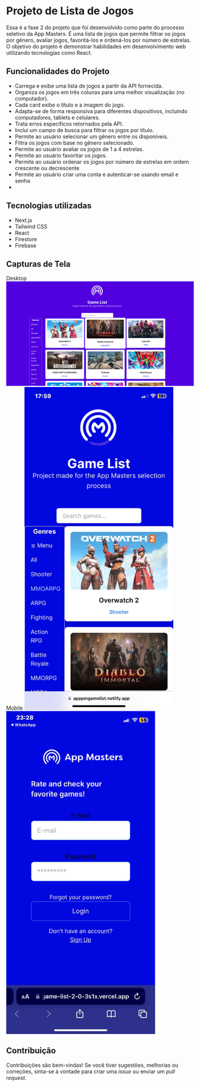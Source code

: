 # Projeto de Lista de Jogos

Essa é a fase 2 do projeto que foi desenvolvido como parte do processo seletivo da App Masters. É uma lista de jogos que permite filtrar os jogos por gênero, avaliar jogos, favoritá-los e ordená-los por número de estrelas. O objetivo do projeto é demonstrar habilidades em desenvolvimento web utilizando tecnologias como React.

## Funcionalidades do Projeto

- Carrega e exibe uma lista de jogos a partir da API fornecida.
- Organiza os jogos em três colunas para uma melhor visualização (no computador).
- Cada card exibe o título e a imagem do jogo.
- Adapta-se de forma responsiva para diferentes dispositivos, incluindo computadores, tablets e celulares.
- Trata erros específicos retornados pela API.
- Inclui um campo de busca para filtrar os jogos por título.
- Permite ao usuário selecionar um gênero entre os disponíveis.
- Filtra os jogos com base no gênero selecionado.
- Permite ao usuário avaliar os jogos de 1 a 4 estrelas.
- Permite ao usuário favoritar os jogos.
- Permite ao usuário ordenar os jogos por número de estrelas em ordem crescente ou decrescente
- Permite ao usuário criar uma conta e autenticar-se usando email e senha
- 
## Tecnologias utilizadas

- Next.js
- Tailwind CSS
- React
- Firestore
- Firebase

## Capturas de Tela
Desktop
<img src="previews/pc.png" alt="Imagem para desktop" width="600">
Mobile
<img src="previews/mobile.jpeg" alt="Imagem para dispositivos móveis" width="400">
<img src="previews/mobile2.jpeg" alt="Imagem para dispositivos móveis" width="400">

## Contribuição

Contribuições são bem-vindas! Se você tiver sugestões, melhorias ou correções, sinta-se à vontade para criar uma _issue_ ou enviar um _pull request_.
